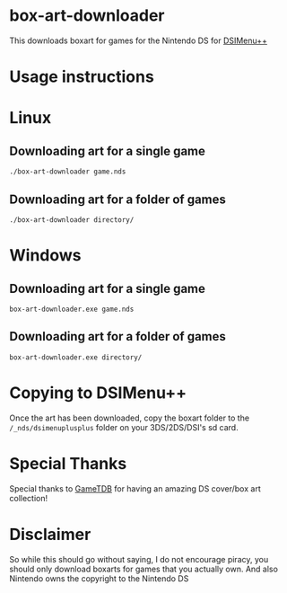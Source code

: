 # box-art-downloader
This downloads boxart for games for the Nintendo DS for [DSIMenu++](https://github.com/Robz8/DSiMenuPlusPlus)

# Usage instructions

# Linux
## Downloading art for a single game
`` ./box-art-downloader game.nds ``


## Downloading art for a folder of games
`` ./box-art-downloader directory/ ``

# Windows
## Downloading art for a single game
`` box-art-downloader.exe game.nds ``


## Downloading art for a folder of games
`` box-art-downloader.exe directory/ ``

# Copying to DSIMenu++
Once the art has been downloaded, copy the boxart folder to the
``/_nds/dsimenuplusplus`` folder on your 3DS/2DS/DSI's sd card.

# Special Thanks
Special thanks to [GameTDB](https://www.gametdb.com/) for having an amazing DS cover/box art collection!

# Disclaimer

So while this should go without saying, I do not encourage piracy, you should only download boxarts for games that you actually own. And also Nintendo owns the copyright to the Nintendo DS
